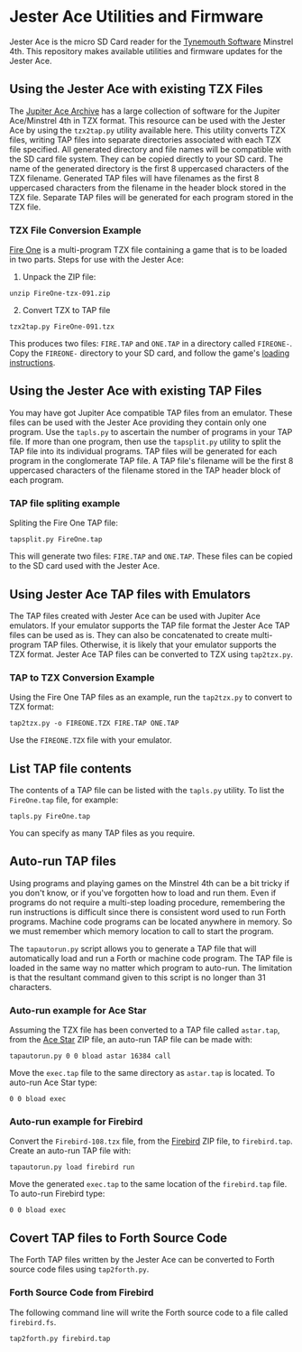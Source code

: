 # Jester Ace Utilities and Firmware

Jester Ace is the micro SD Card reader for the [Tynemouth Software](http://www.tynemouthsoftware.co.uk/) Minstrel 4th. This repository makes available utilities and firmware updates for the Jester Ace.

## Using the Jester Ace with existing TZX Files

The [Jupiter Ace Archive](https://www.jupiter-ace.co.uk/) has a large collection of software for the Jupiter Ace/Minstrel 4th in TZX format. This resource can be used with the Jester Ace by using the `tzx2tap.py` utility available here. This utility converts TZX files, writing TAP files into separate directories associated with each TZX file specified. All generated directory and file names will be compatible with the SD card file system. They can be copied directly to your SD card. The name of the generated directory is the first 8 uppercased characters of the TZX filename. Generated TAP files will have filenames as the first 8 uppercased characters from the filename in the header block stored in the TZX file. Separate TAP files will be generated for each program stored in the TZX file.

### TZX File Conversion Example

[Fire One](https://www.jupiter-ace.co.uk/downloads/software/allowed/FireOne-tzx-091.zip) is a multi-program TZX file containing a game that is to be loaded in two parts. Steps for use with the Jester Ace:

1. Unpack the ZIP file:

```
unzip FireOne-tzx-091.zip
```

2. Convert TZX to TAP file

```
tzx2tap.py FireOne-091.tzx
```

This produces two files: `FIRE.TAP` and `ONE.TAP` in a directory called `FIREONE-`. Copy the `FIREONE-` directory to your SD card, and follow the game's [loading instructions](https://www.jupiter-ace.co.uk/sw_nine_games_fire_one.html).

## Using the Jester Ace with existing TAP Files

You may have got Jupiter Ace compatible TAP files from an emulator. These files can be used with the Jester Ace providing they contain only one program. Use the `tapls.py` to ascertain the number of programs in your TAP file. If more than one program, then use the `tapsplit.py` utility to split the TAP file into its individual programs. TAP files will be generated for each program in the conglomerate TAP file. A TAP file's filename will be the first 8 uppercased characters of the filename stored in the TAP header block of each program.

### TAP file spliting example

Spliting the Fire One TAP file:

```
tapsplit.py FireOne.tap
```

This will generate two files: `FIRE.TAP` and `ONE.TAP`. These files can be copied to the SD card used with the Jester Ace.

## Using Jester Ace TAP files with Emulators

The TAP files created with Jester Ace can be used with Jupiter Ace emulators. If your emulator supports the TAP file format the Jester Ace TAP files can be used as is. They can also be concatenated to create multi-program TAP files. Otherwise, it is likely that your emulator supports the TZX format. Jester Ace TAP files can be converted to TZX using `tap2tzx.py`.

### TAP to TZX Conversion Example

Using the Fire One TAP files as an example, run the `tap2tzx.py` to convert to TZX format:

```
tap2tzx.py -o FIREONE.TZX FIRE.TAP ONE.TAP
```

Use the `FIREONE.TZX` file with your emulator.

## List TAP file contents

The contents of a TAP file can be listed with the `tapls.py` utility. To list the `FireOne.tap` file, for example:

```
tapls.py FireOne.tap
```

You can specify as many TAP files as you require.

## Auto-run TAP files

Using programs and playing games on the Minstrel 4th can be a bit tricky if you don't know, or if you've forgotten how to load and run them. Even if programs do not require a multi-step loading procedure, remembering the run instructions is difficult since there is consistent word used to run Forth programs. Machine code programs can be located anywhere in memory. So we must remember which memory location to call to start the program.

The `tapautorun.py` script allows you to generate a TAP file that will automatically load and run a Forth or machine code program. The TAP file is loaded in the same way no matter which program to auto-run. The limitation is that the resultant command given to this script is no longer than 31 characters.

### Auto-run example for Ace Star

Assuming the TZX file has been converted to a TAP file called `astar.tap`, from the [Ace Star](https://www.jupiter-ace.co.uk/sw_dstar.html) ZIP file, an auto-run TAP file can be made with:

```
tapautorun.py 0 0 bload astar 16384 call
```

Move the `exec.tap` file to the same directory as `astar.tap` is located. To auto-run Ace Star type:

```
0 0 bload exec
```

### Auto-run example for Firebird

Convert the `Firebird-108.tzx` file, from the [Firebird](https://www.jupiter-ace.co.uk/sw_Firebird_VoyagerSoftware.html) ZIP file, to `firebird.tap`. Create an auto-run TAP file with:

```
tapautorun.py load firebird run
```

Move the generated `exec.tap` to the same location of the `firebird.tap` file. To auto-run Firebird type:

```
0 0 bload exec
```

## Covert TAP files to Forth Source Code

The Forth TAP files written by the Jester Ace can be converted to Forth source code files using `tap2forth.py`.

### Forth Source Code from Firebird

The following command line will write the Forth source code to a file called `firebird.fs`.

```
tap2forth.py firebird.tap
```
